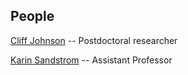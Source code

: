 ## People

[Cliff Johnson](http://cass.ucsd.edu/~lcj/) -- Postdoctoral researcher

[Karin Sandstrom](http://karinsandstrom.github.io) -- Assistant Professor
